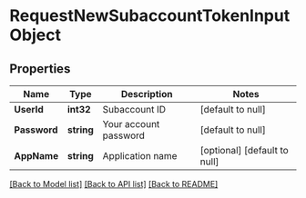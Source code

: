 # RequestNewSubaccountTokenInputObject

## Properties
Name | Type | Description | Notes
------------ | ------------- | ------------- | -------------
**UserId** | **int32** | Subaccount ID | [default to null]
**Password** | **string** | Your account password | [default to null]
**AppName** | **string** | Application name | [optional] [default to null]

[[Back to Model list]](../README.md#documentation-for-models) [[Back to API list]](../README.md#documentation-for-api-endpoints) [[Back to README]](../README.md)


